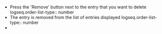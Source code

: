- Press the 'Remove' button next to the entry that you want to delete
  logseq.order-list-type:: number
- The entry is removed from the list of entries displayed
  logseq.order-list-type:: number
-